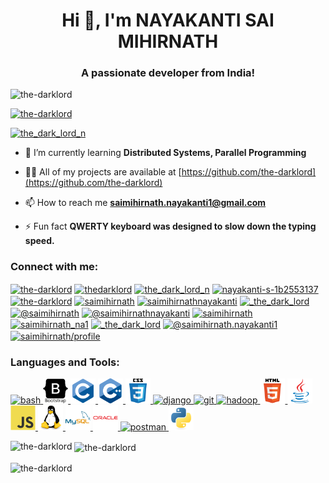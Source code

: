<h1 align="center">Hi 👋, I'm NAYAKANTI SAI MIHIRNATH</h1>
<h3 align="center">A passionate developer from India!</h3>

<p align="left"> <img src="https://komarev.com/ghpvc/?username=the-darklord&label=Profile%20views&color=0e75b6&style=flat" alt="the-darklord" /> </p>

<p align="left"> <a href="https://github.com/ryo-ma/github-profile-trophy"><img src="https://github-profile-trophy.vercel.app/?username=the-darklord" alt="the-darklord" /></a> </p>

<p align="left"> <a href="https://twitter.com/the_dark_lord_n" target="blank"><img src="https://img.shields.io/twitter/follow/the_dark_lord_n?logo=twitter&style=for-the-badge" alt="the_dark_lord_n" /></a> </p>

- 🌱 I’m currently learning **Distributed Systems, Parallel Programming**

- 👨‍💻 All of my projects are available at [https://github.com/the-darklord](https://github.com/the-darklord)

- 📫 How to reach me **saimihirnath.nayakanti1@gmail.com**

- ⚡ Fun fact **QWERTY keyboard was designed to slow down the typing speed.**

<h3 align="left">Connect with me:</h3>
<p align="left">
<a href="https://codepen.io/the-darklord" target="blank"><img align="center" src="https://raw.githubusercontent.com/rahuldkjain/github-profile-readme-generator/master/src/images/icons/Social/codepen.svg" alt="the-darklord" height="30" width="40" /></a>
<a href="https://dev.to/thedarklord" target="blank"><img align="center" src="https://raw.githubusercontent.com/rahuldkjain/github-profile-readme-generator/master/src/images/icons/Social/devto.svg" alt="thedarklord" height="30" width="40" /></a>
<a href="https://twitter.com/the_dark_lord_n" target="blank"><img align="center" src="https://raw.githubusercontent.com/rahuldkjain/github-profile-readme-generator/master/src/images/icons/Social/twitter.svg" alt="the_dark_lord_n" height="30" width="40" /></a>
<a href="https://linkedin.com/in/nayakanti-s-1b2553137" target="blank"><img align="center" src="https://raw.githubusercontent.com/rahuldkjain/github-profile-readme-generator/master/src/images/icons/Social/linked-in-alt.svg" alt="nayakanti-s-1b2553137" height="30" width="40" /></a>
<a href="https://codesandbox.com/the-darklord" target="blank"><img align="center" src="https://raw.githubusercontent.com/rahuldkjain/github-profile-readme-generator/master/src/images/icons/Social/codesandbox.svg" alt="the-darklord" height="30" width="40" /></a>
<a href="https://kaggle.com/saimihirnath" target="blank"><img align="center" src="https://raw.githubusercontent.com/rahuldkjain/github-profile-readme-generator/master/src/images/icons/Social/kaggle.svg" alt="saimihirnath" height="30" width="40" /></a>
<a href="https://fb.com/saimihirnathnayakanti" target="blank"><img align="center" src="https://raw.githubusercontent.com/rahuldkjain/github-profile-readme-generator/master/src/images/icons/Social/facebook.svg" alt="saimihirnathnayakanti" height="30" width="40" /></a>
<a href="https://instagram.com/_the_dark_lord" target="blank"><img align="center" src="https://raw.githubusercontent.com/rahuldkjain/github-profile-readme-generator/master/src/images/icons/Social/instagram.svg" alt="_the_dark_lord" height="30" width="40" /></a>
<a href="https://hashnode.com/@saimihirnath" target="blank"><img align="center" src="https://raw.githubusercontent.com/rahuldkjain/github-profile-readme-generator/master/src/images/icons/Social/hashnode.svg" alt="@saimihirnath" height="30" width="40" /></a>
<a href="https://medium.com/@saimihirnathnayakanti" target="blank"><img align="center" src="https://raw.githubusercontent.com/rahuldkjain/github-profile-readme-generator/master/src/images/icons/Social/medium.svg" alt="@saimihirnathnayakanti" height="30" width="40" /></a>
<a href="https://www.codechef.com/users/saimihirnath" target="blank"><img align="center" src="https://cdn.jsdelivr.net/npm/simple-icons@3.1.0/icons/codechef.svg" alt="saimihirnath" height="30" width="40" /></a>
<a href="https://www.hackerrank.com/saimihirnath_na1" target="blank"><img align="center" src="https://raw.githubusercontent.com/rahuldkjain/github-profile-readme-generator/master/src/images/icons/Social/hackerrank.svg" alt="saimihirnath_na1" height="30" width="40" /></a>
<a href="https://www.leetcode.com/_the_dark_lord" target="blank"><img align="center" src="https://raw.githubusercontent.com/rahuldkjain/github-profile-readme-generator/master/src/images/icons/Social/leet-code.svg" alt="_the_dark_lord" height="30" width="40" /></a>
<a href="https://www.hackerearth.com/@saimihirnath.nayakanti1" target="blank"><img align="center" src="https://raw.githubusercontent.com/rahuldkjain/github-profile-readme-generator/master/src/images/icons/Social/hackerearth.svg" alt="@saimihirnath.nayakanti1" height="30" width="40" /></a>
<a href="https://auth.geeksforgeeks.org/user/saimihirnath/profile" target="blank"><img align="center" src="https://raw.githubusercontent.com/rahuldkjain/github-profile-readme-generator/master/src/images/icons/Social/geeks-for-geeks.svg" alt="saimihirnath/profile" height="30" width="40" /></a>
</p>

<h3 align="left">Languages and Tools:</h3>
<p align="left"> <a href="https://www.gnu.org/software/bash/" target="_blank" rel="noreferrer"> <img src="https://www.vectorlogo.zone/logos/gnu_bash/gnu_bash-icon.svg" alt="bash" width="40" height="40"/> </a> <a href="https://getbootstrap.com" target="_blank" rel="noreferrer"> <img src="https://raw.githubusercontent.com/devicons/devicon/master/icons/bootstrap/bootstrap-plain-wordmark.svg" alt="bootstrap" width="40" height="40"/> </a> <a href="https://www.cprogramming.com/" target="_blank" rel="noreferrer"> <img src="https://raw.githubusercontent.com/devicons/devicon/master/icons/c/c-original.svg" alt="c" width="40" height="40"/> </a> <a href="https://www.w3schools.com/cpp/" target="_blank" rel="noreferrer"> <img src="https://raw.githubusercontent.com/devicons/devicon/master/icons/cplusplus/cplusplus-original.svg" alt="cplusplus" width="40" height="40"/> </a> <a href="https://www.w3schools.com/css/" target="_blank" rel="noreferrer"> <img src="https://raw.githubusercontent.com/devicons/devicon/master/icons/css3/css3-original-wordmark.svg" alt="css3" width="40" height="40"/> </a> <a href="https://www.djangoproject.com/" target="_blank" rel="noreferrer"> <img src="https://cdn.worldvectorlogo.com/logos/django.svg" alt="django" width="40" height="40"/> </a> <a href="https://git-scm.com/" target="_blank" rel="noreferrer"> <img src="https://www.vectorlogo.zone/logos/git-scm/git-scm-icon.svg" alt="git" width="40" height="40"/> </a> <a href="https://hadoop.apache.org/" target="_blank" rel="noreferrer"> <img src="https://www.vectorlogo.zone/logos/apache_hadoop/apache_hadoop-icon.svg" alt="hadoop" width="40" height="40"/> </a> <a href="https://www.w3.org/html/" target="_blank" rel="noreferrer"> <img src="https://raw.githubusercontent.com/devicons/devicon/master/icons/html5/html5-original-wordmark.svg" alt="html5" width="40" height="40"/> </a> <a href="https://www.java.com" target="_blank" rel="noreferrer"> <img src="https://raw.githubusercontent.com/devicons/devicon/master/icons/java/java-original.svg" alt="java" width="40" height="40"/> </a> <a href="https://developer.mozilla.org/en-US/docs/Web/JavaScript" target="_blank" rel="noreferrer"> <img src="https://raw.githubusercontent.com/devicons/devicon/master/icons/javascript/javascript-original.svg" alt="javascript" width="40" height="40"/> </a> <a href="https://www.linux.org/" target="_blank" rel="noreferrer"> <img src="https://raw.githubusercontent.com/devicons/devicon/master/icons/linux/linux-original.svg" alt="linux" width="40" height="40"/> </a> <a href="https://www.mysql.com/" target="_blank" rel="noreferrer"> <img src="https://raw.githubusercontent.com/devicons/devicon/master/icons/mysql/mysql-original-wordmark.svg" alt="mysql" width="40" height="40"/> </a> <a href="https://www.oracle.com/" target="_blank" rel="noreferrer"> <img src="https://raw.githubusercontent.com/devicons/devicon/master/icons/oracle/oracle-original.svg" alt="oracle" width="40" height="40"/> </a> <a href="https://postman.com" target="_blank" rel="noreferrer"> <img src="https://www.vectorlogo.zone/logos/getpostman/getpostman-icon.svg" alt="postman" width="40" height="40"/> </a> <a href="https://www.python.org" target="_blank" rel="noreferrer"> <img src="https://raw.githubusercontent.com/devicons/devicon/master/icons/python/python-original.svg" alt="python" width="40" height="40"/> </a> </p>

<p><img align="left" src="https://github-readme-stats.vercel.app/api/top-langs?username=the-darklord&show_icons=true&locale=en&layout=compact" alt="the-darklord" /></p>

<p>&nbsp;<img align="center" src="https://github-readme-stats.vercel.app/api?username=the-darklord&show_icons=true&locale=en" alt="the-darklord" /></p>

<p><img align="center" src="https://github-readme-streak-stats.herokuapp.com/?user=the-darklord&" alt="the-darklord" /></p>
